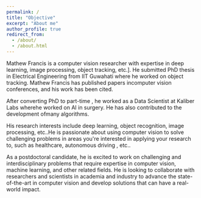 ```yaml
---
permalink: /
title: "Objective"
excerpt: "About me"
author_profile: true
redirect_from: 
  - /about/
  - /about.html
---
```

Mathew Francis is a computer vision researcher with expertise in deep learning, image processing, object tracking, etc.]. He submitted PhD thesis in Electrical Engineering from IIT Guwahati where he worked on object tracking. Mathew Francis has published papers incomputer vision conferences, and his work has been cited.

After converting  PhD to part-time , he worked as a Data Scientist at Kaliber Labs wherehe worked on AI in surgery. He has also contributed to the development ofmany algorithms.

His research interests include deep learning, object recognition, image processing, etc..He is passionate about using computer vision to solve challenging problems in areas you're interested in applying your research to, such as healthcare, autonomous driving , etc..

As a postdoctoral candidate, he is excited to work on challenging and interdisciplinary problems that require expertise in computer vision, machine learning, and other related fields. He is looking to collaborate with researchers and scientists in academia and industry to advance the state-of-the-art in computer vision and develop solutions that can have a real-world impact.


